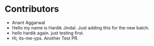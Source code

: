 # Contributors
- Anant Aggarwal
- Hello my name is Hardik Jindal. Just adding this for the new batch.
- hello hardik again. just testing first.
- Hi, its-me-yps. Another Test PR.

